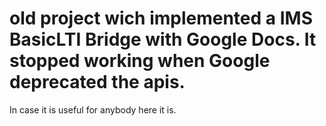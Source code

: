# old project wich implemented a IMS BasicLTI Bridge with Google Docs. It stopped working when Google deprecated the apis.
In case it is useful for anybody here it is. 
